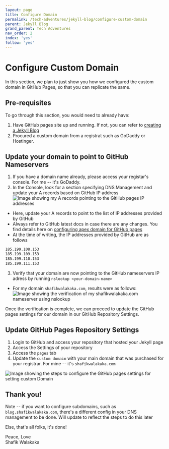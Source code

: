 ```yaml
---
layout: page
title: Configure Domain
permalink: /tech-adventures/jekyll-blog/configure-custom-domain
parent: Jekyll Blog
grand_parent: Tech Adventures
nav_order: 2
index: 'yes'
follow: 'yes'
---
```


# Configure Custom Domain

In this section, we plan to just show you how we configured the custom domain in GitHub Pages, so that you can replicate the same.

## Pre-requisites

To go through this section, you would need to already have:
1. Have GitHub pages site up and running. If not, you can refer to [creating a Jekyll Blog](/tech-adventures/github-and-git)
2. Procured a custom domain from a registrat such as GoDaddy or Hostinger. 

## Update your domain to point to GitHub Nameservers

1. If you have a domain name already, please access your registar's console. For me -- it's GoDaddy. 
2. In the Console, look for a section specifying DNS Management and update your A records based on GitHub IP address
![Image showing my A records pointing to the GitHub pages IP addresses](../../img/tech-adventure-img/tech-adventures-github-pages-IP-address-config.png)
  - Here, update your A records to point to the list of IP addresses provided by GitHub
  - Always refer to GitHub latest docs in case there are any changes. You find details here on [configuring apex domain for GitHub pages](https://docs.github.com/en/pages/configuring-a-custom-domain-for-your-github-pages-site/managing-a-custom-domain-for-your-github-pages-site#configuring-an-apex-domain)
  - At the time of writing, the IP addresses provided by GitHub are as follows
  ```bash
  185.199.108.153
  185.199.109.153
  185.199.110.153
  185.199.111.153
  ```

3. Verify that your domain are now pointing to the GitHub nameservers IP adress by running `nslookup <your-domain-name>`
  - For my domain `shafikwalakaka.com`, results were as follows:
  ![Image showing the verification of my shafikwalakaka.com nameserver using nslookup](../../img/tech-adventure-img/tech-adventures-github-nameserver-verification-nslookup.png)


  Once the verification is complete, we can proceed to update the GitHub pages settings for our domain in our GitHub Repository Settings.

## Update GitHub Pages Repository Settings

1. Login to GitHub and access your repository that hosted your Jekyll page
2. Access the Settings of your repository
3. Access the `pages` tab
4. Update the `custom domain` with your main domain that was purchased for your registrar. For mine -- it's `shafikwalakaka.com` 

![Image showing the steps to configure the GitHub pages settings for setting custom Domain](../../img/tech-adventure-img/tech-adventures-configure-github-pages-settings-custom-domain.png)


## Thank you!

Note -- if you want to configure subdomains, such as `blog.shafikwalakaka.com`, there's a different config in your DNS management to be done.
Will update to reflect the steps to do this later

Else, that's all folks, it's done!


Peace, Love<br>
Shafik Walakaka

